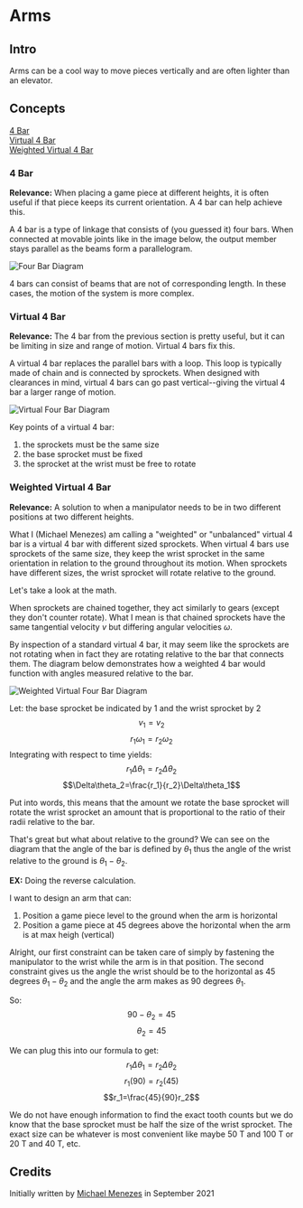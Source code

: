# Arms

## Intro

Arms can be a cool way to move pieces vertically and are often lighter than an elevator.

## Concepts

[4 Bar](#4-bar)\
[Virtual 4 Bar](#virtual-4-bar)\
[Weighted Virtual 4 Bar](#weighted-virtual-4-bar)

### 4 Bar

**Relevance:** When placing a game piece at different heights, it is often useful if that piece keeps its current orientation. A 4 bar can help achieve this.

A 4 bar is a type of linkage that consists of (you guessed it) four bars. When connected at movable joints like in the image below, the output member stays parallel as the beams form a parallelogram.

![Four Bar Diagram](/layout/static/imgs/CAD/FourBarDiagram.png)

4 bars can consist of beams that are not of corresponding length. In these cases, the motion of the system is more complex.

### Virtual 4 Bar

**Relevance:** The 4 bar from the previous section is pretty useful, but it can be limiting in size and range of motion. Virtual 4 bars fix this.

A virtual 4 bar replaces the parallel bars with a loop. This loop is typically made of chain and is connected by sprockets. When designed with clearances in mind, virtual 4 bars can go past vertical--giving the virtual 4 bar a larger range of motion.

![Virtual Four Bar Diagram](/layout/static/imgs/CAD/VirtualFourBarDiagram.jpeg)

Key points of a virtual 4 bar:

1) the sprockets must be the same size
2) the base sprocket must be fixed
3) the sprocket at the wrist must be free to rotate

### Weighted Virtual 4 Bar

**Relevance:** A solution to when a manipulator needs to be in two different positions at two different heights.

What I (Michael Menezes) am calling a "weighted" or "unbalanced" virtual 4 bar is a virtual 4 bar with different sized sprockets. When virtual 4 bars use sprockets of the same size, they keep the wrist sprocket in the same orientation in relation to the ground throughout its motion. When sprockets have different sizes, the wrist sprocket will rotate relative to the ground.

Let's take a look at the math.

When sprockets are chained together, they act similarly to gears (except they don't counter rotate). What I mean is that chained sprockets have the same tangential velocity $v$ but differing angular velocities $\omega$.

By inspection of a standard virtual 4 bar, it may seem like the sprockets are not rotating when in fact they are rotating relative to the bar that connects them. The diagram below demonstrates how a weighted 4 bar would function with angles measured relative to the bar.

![Weighted Virtual Four Bar Diagram](/layout/static/imgs/CAD/WeightedFourBarDiagram.png)

Let: the base sprocket be indicated by 1 and the wrist sprocket by 2
$$v_1=v_2$$
$$r_1\omega_1=r_2\omega_2$$
Integrating with respect to time yields:
$$r_1\Delta\theta_1=r_2\Delta\theta_2$$
$$\Delta\theta_2=\frac{r_1}{r_2}\Delta\theta_1$$

Put into words, this means that the amount we rotate the base sprocket will rotate the wrist sprocket an amount that is proportional to the ratio of their radii relative to the bar. 

That's great but what about relative to the ground? We can see on the diagram that the angle of the bar is defined by $\theta_1$ thus the angle of the wrist relative to the ground is $\theta_1-\theta_2.$

**EX:** Doing the reverse calculation.

I want to design an arm that can:

1) Position a game piece level to the ground when the arm is horizontal
2) Position a game piece at 45 degrees above the horizontal when the arm is at max heigh (vertical)

Alright, our first constraint can be taken care of simply by fastening the manipulator to the wrist while the arm is in that position. The second constraint gives us the angle the wrist should be to the horizontal as 45 degrees $\theta_1-\theta_2$ and the angle the arm makes as 90 degrees $\theta_1.$

So:
$$90 - \theta_2=45$$
$$\theta_2=45$$

We can plug this into our formula to get:
$$r_1\Delta\theta_1=r_2\Delta\theta_2$$
$$r_1(90)=r_2(45)$$
$$r_1=\frac{45}{90}r_2$$

We do not have enough information to find the exact tooth counts but we do know that the base sprocket must be half the size of the wrist sprocket. The exact size can be whatever is most convenient like maybe 50 T and 100 T or 20 T and 40 T, etc.

## Credits

Initially written by [Michael Menezes](https://github.com/Menezmic21/) in September 2021
